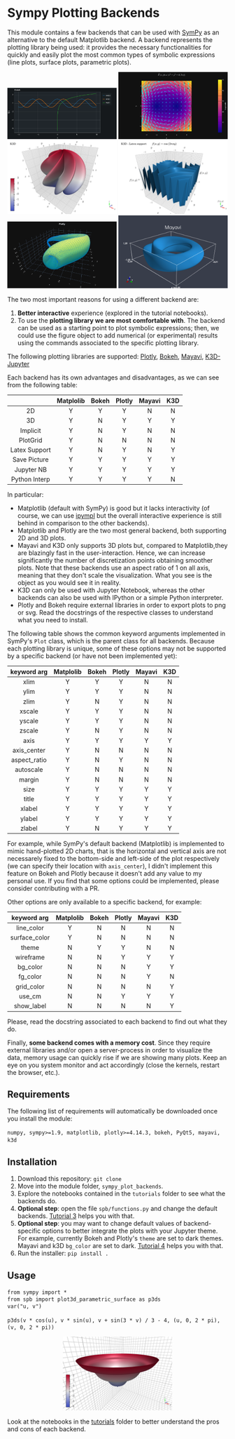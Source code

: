 # Sympy Plotting Backends

This module contains a few backends that can be used with [SymPy](github.com/sympy/sympy) as an alternative to the default Matplotlib backend. A backend represents the plotting library being used: it provides the necessary functionalities for quickly and easily plot the most common types of symbolic expressions (line plots, surface plots, parametric plots).

<div>
<img src="imgs/bokeh.png" width=250/>
<img src="imgs/plotly-vectors.png" width=250/>
<img src="imgs/k3d-1.png" width=250/>
<img src="imgs/k3d-2.png" width=250/>
<img src="imgs/plotly-3d.png" width=250/>
<img src="imgs/mayavi.png" width=250/>
</div>

The two most important reasons for using a different backend are:
1. **Better interactive** experience (explored in the tutorial notebooks).
2. To use the **plotting library we are most comfortable with**. The backend can be used as a starting point to plot symbolic expressions; then, we could use the figure object to add numerical (or experimental) results using the commands associated to the specific plotting library.

The following plotting libraries are supported: [Plotly](https://plotly.com/), [Bokeh](https://github.com/bokeh/bokeh), [Mayavi](https://github.com/enthought/mayavi), [K3D-Jupyter](https://github.com/K3D-tools/K3D-jupyter)

Each backend has its own advantages and disadvantages, as we can see from the following table:

|               | Matplolib | Bokeh | Plotly | Mayavi | K3D |
|:-------------:|:---------:|:-----:|:------:|:------:|:---:|
|       2D      |     Y     |   Y   |    Y   |    N   |  N  |
|       3D      |     Y     |   N   |    Y   |    Y   |  Y  |
|   Implicit    |     Y     |   N   |    Y   |    N   |  N  |
|   PlotGrid    |     Y     |   N   |    N   |    N   |  N  |
| Latex Support |     Y     |   N   |    Y   |    N   |  Y  |
| Save Picture  |     Y     |   Y   |    Y   |    Y   |  Y  |
|  Jupyter NB   |     Y     |   Y   |    Y   |    Y   |  Y  |
| Python Interp |     Y     |   Y   |    Y   |    Y   |  N  |

In particular:
* Matplotlib (default with SymPy) is good but it lacks interactivity (of course, we can use [ipympl](https://github.com/matplotlib/ipympl) but the overall interactive experience is still behind in comparison to the other backends).
* Matplotlib and Plotly are the two most general backend, both supporting 2D and 3D plots.
* Mayavi and K3D only supports 3D plots but, compared to Matplotlib,they are blazingly fast in the user-interaction. Hence, we can increase significantly the number of discretization points obtaining smoother plots. Note that these backends use an aspect ratio of 1 on all axis, meaning that they don't scale the visualization. What you see is the object as you would see it in reality.
* K3D can only be used with Jupyter Notebook, whereas the other backends can also be used with IPython or a simple Python interpreter.
* Plotly and Bokeh require external libraries in order to export plots to png or svg. Read the docstrings of the respective classes to understand what you need to install.

The following table shows the common keyword arguments implemented in SymPy's `Plot` class, which is the parent class for all backends. Because each plotting library is unique, some of these options may not be supported by a specific backend (or have not been implemented yet):

|  keyword arg  | Matplolib | Bokeh | Plotly | Mayavi | K3D |
|:-------------:|:---------:|:-----:|:------:|:------:|:---:|
|     xlim      |     Y     |   Y   |    Y   |    N   |  N  |
|     ylim      |     Y     |   Y   |    Y   |    N   |  N  |
|     zlim      |     Y     |   N   |    Y   |    N   |  N  |
|    xscale     |     Y     |   Y   |    Y   |    N   |  N  |
|    yscale     |     Y     |   Y   |    Y   |    N   |  N  |
|    zscale     |     Y     |   N   |    Y   |    N   |  N  |
|     axis      |     Y     |   Y   |    Y   |    Y   |  Y  |
|  axis_center  |     Y     |   N   |    N   |    N   |  N  |
| aspect_ratio  |     Y     |   N   |    Y   |    N   |  N  |
|   autoscale   |     Y     |   N   |    N   |    N   |  N  |
|    margin     |     Y     |   N   |    N   |    N   |  N  |
|     size      |     Y     |   Y   |    Y   |    Y   |  Y  |
|     title     |     Y     |   Y   |    Y   |    Y   |  Y  |
|    xlabel     |     Y     |   Y   |    Y   |    Y   |  Y  |
|    ylabel     |     Y     |   Y   |    Y   |    Y   |  Y  |
|    zlabel     |     Y     |   N   |    Y   |    Y   |  Y  |

For example, while SymPy's default backend (Matplotlib) is implemented to mimic hand-plotted 2D charts, that is the horizontal and vertical axis are not necessarely fixed to the bottom-side and left-side of the plot respectively (we can specify their location with `axis_center`), I didn't implement this feature on Bokeh and Plotly because it doesn't add any value to my personal use. If you find that some options could be implemented, please consider contributing with a PR.

Other options are only available to a specific backend, for example:

|  keyword arg  | Matplolib | Bokeh | Plotly | Mayavi | K3D |
|:-------------:|:---------:|:-----:|:------:|:------:|:---:|
|  line_color   |     Y     |   N   |    N   |    N   |  N  |
| surface_color |     Y     |   N   |    N   |    N   |  N  |
|     theme     |     N     |   Y   |    Y   |    N   |  N  |
|   wireframe   |     N     |   N   |    Y   |    Y   |  Y  |
|   bg_color    |     N     |   N   |    N   |    Y   |  Y  |
|   fg_color    |     N     |   N   |    N   |    Y   |  N  |
|  grid_color   |     N     |   N   |    N   |    N   |  Y  |
|    use_cm     |     N     |   N   |    Y   |    Y   |  Y  |
|   show_label  |     N     |   N   |    N   |    N   |  Y  |

Please, read the docstring associated to each backend to find out what they do.

Finally, **some backend comes with a memory cost**. Since they require external libraries and/or open a server-process in order to visualize the data, memory usage can quickly rise if we are showing many plots. Keep an eye on you system monitor and act accordingly (close the kernels, restart the browser, etc.). 

## Requirements

The following list of requirements will automatically be downloaded once you install the module:

`numpy, sympy>=1.9, matplotlib, plotly>=4.14.3, bokeh, PyQt5, mayavi, k3d`

## Installation

1. Download this repository: `git clone `
2. Move into the module folder, `sympy_plot_backends`.
3. Explore the notebooks contained in the `tutorials` folder to see what the backends do.
4. **Optional step**: open the file `spb/functions.py` and change the default backends. [Tutorial 3](tutorials/tutorial-3.set-default-backend.ipynb) helps you with that.
5. **Optional step**: you may want to change default values of backend-specific options to better integrate the plots with your Jupyter theme. For example, currently Bokeh and Plotly's `theme` are set to dark themes. Mayavi and k3D `bg_color` are set to dark. [Tutorial 4](tutorials/tutorial-4.customizing-backends-before-installation.ipynb) helps you with that.
6. Run the installer: `pip install .`

## Usage

```
from sympy import *
from spb import plot3d_parametric_surface as p3ds
var("u, v")

p3ds(v * cos(u), v * sin(u), v + sin(3 * v) / 3 - 4, (u, 0, 2 * pi), (v, 0, 2 * pi))
```
<div align="center">
<img src="imgs/k3d-3.png" width=250/>
</div>

Look at the notebooks in the [tutorials](\tutorials) folder to better understand the pros and cons of each backend.
